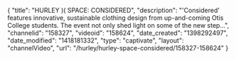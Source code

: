 {
    "title": "HURLEY )( SPACE: CONSIDERED",
    "description": "'Considered' features innovative, sustainable clothing design from up-and-coming Otis College students. The event not only shed light on some of the new step...",
    "channelid": "158327",
    "videoid": "158624",
    "date_created": "1398292497",
    "date_modified": "1418181332",
    "type": "captivate",
    "layout": "channelVideo",
    "url": "\/hurley\/hurley-space-considered\/158327-158624"
}